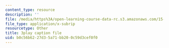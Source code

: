 ```yaml
---
content_type: resource
description: ''
file: /media/https%3A/open-learning-course-data-rc.s3.amazonaws.com/15-071-the-analytics-edge-spring-2017/b0c56b6227d35a71bb200c59d3cef0f0_eUZHMoJ1EJE.vtt
file_type: application/x-subrip
resourcetype: Other
title: 3play caption file
uid: b0c56b62-27d3-5a71-bb20-0c59d3cef0f0
---
```


